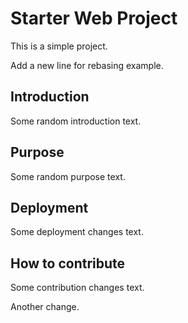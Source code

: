 # Starter Web Project

This is a simple project. 

Add a new line for rebasing example.

## Introduction

Some random introduction text.

## Purpose

Some random purpose text.

## Deployment

Some deployment changes text.

## How to contribute

Some contribution changes text.

Another change.


<!-- 2023 Git Trainning -->



